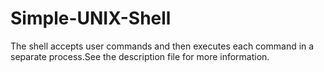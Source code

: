 # Simple-UNIX-Shell
The shell accepts user commands and then executes each command in a separate process.See the description file for more information.
